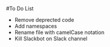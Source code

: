 #To Do List
* Remove deprected code
* Add namespaces
* Rename file with camelCase notation
* Kill Slackbot on Slack channel
